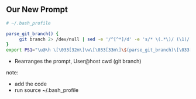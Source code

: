 ## Our New Prompt

```bash
# ~/.bash_profile

parse_git_branch() {
     git branch 2> /dev/null | sed -e '/^[^*]/d' -e 's/* \(.*\)/ (\1)/'
}
export PS1="\u@\h \[\033[32m\]\w\[\033[33m\]\$(parse_git_branch)\[\033[00m\] $ "

```

- Rearranges the prompt, User@host cwd (git branch)

note:
- add the code
- run source ~/.bash_profile